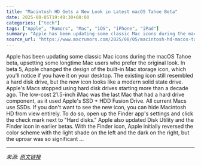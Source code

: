 ```yaml
---
title: "Macintosh HD Gets a New Look in Latest macOS Tahoe Beta"
date: 2025-08-05T19:49:30+08:00
categories: ["tech"]
tags: ["Apple", "Rumors", "Mac", "iOS", "iPhone", "iPad"]
summary: "Apple has been updating some classic Mac icons during the macOS Tahoe beta, upsetting some longtime Mac users who prefer the original look. In beta 5, Apple changed the design of the built-in Mac stor"
source_url: "https://www.macrumors.com/2025/08/05/macintosh-hd-macos-tahoe/"
---
```


Apple has been updating some classic Mac icons during the macOS Tahoe beta, upsetting some longtime Mac users who prefer the original look. In beta 5, Apple changed the design of the built-in Mac storage icon, which you'll notice if you have it on your desktop. The existing icon still resembled a hard disk drive, but the new icon looks like a modern solid state drive. Apple's Macs stopped using hard disk drives starting more than a decade ago. The low-cost 21.5-inch iMac was the last Mac that had a hard drive component, as it used Apple's SSD + HDD Fusion Drive. All current Macs use SSDs. If you don't want to see the new icon, you can hide Macintosh HD from view entirely. To do so, open up the Finder app's settings and click the check mark next to "Hard disks." Apple also updated Disk Utility and the Finder icon in earlier betas. With the Finder icon, Apple initially reversed the color scheme with the light shade on the left and the dark on the right, but the uproar was so significant ...

---

*来源: [原文链接](https://www.macrumors.com/2025/08/05/macintosh-hd-macos-tahoe/)*
